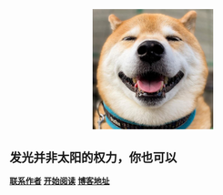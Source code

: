 <p align="center">
    <img src="image/logo.jpg" style="zoom: 33%;" />
</p>

## 发光并非太阳的权力，你也可以

[**联系作者**](https://github.com/HFC666/knowledge) [**开始阅读**](README.md) [**博客地址**](https://hfcouc.work/)